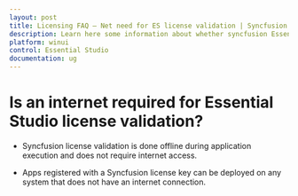 ```yaml
---
layout: post
title: Licensing FAQ – Net need for ES license validation | Syncfusion
description: Learn here some information about whether syncfusion Essential Studio license validation needs internet conncetion.
platform: winui
control: Essential Studio
documentation: ug
---
```


# Is an internet required for Essential Studio license validation?

* Syncfusion license validation is done offline during application execution and does not require internet access. 

* Apps registered with a Syncfusion license key can be deployed on any system that does not have an internet connection.